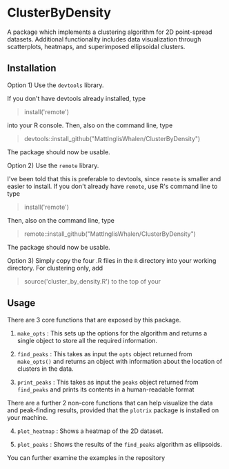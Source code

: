 # ClusterByDensity

 A package which implements a clustering algorithm for 2D point-spread datasets. Additional functionality includes data visualization through scatterplots, heatmaps, and superimposed ellipsoidal clusters. 

## Installation

Option 1) Use the `devtools` library. 

If you don't have devtools already installed, type

> install('remote')

into your R console. Then, also on the command line, type

> devtools::install_github("MattInglisWhalen/ClusterByDensity")

The package should now be usable.


Option 2) Use the `remote` library. 

I've been told that this is preferable to devtools, since `remote` is smaller and easier to install. If you don't already have `remote`, use R's command line to type

> install('remote')

Then, also on the command line, type

> remote::install_github("MattInglisWhalen/ClusterByDensity")

The package should now be usable.

Option 3) Simply copy the four .R files in the `R` directory into your working directory. For clustering only, add

> source('cluster_by_density.R') to the top of your 


## Usage

There are 3 core functions that are exposed by this package.

1. `make_opts` : This sets up the options for the algorithm and returns a single object to store all the required information.

2. `find_peaks` : This takes as input the `opts` object returned from `make_opts()` and returns an object with information about the location of clusters in the data.

3. `print_peaks` : This takes as input the `peaks` object returned from `find_peaks` and prints its contents in a human-readable format

There are a further 2 non-core functions that can help visualize the data and peak-finding results, provided that the `plotrix` package is installed on your machine.

4. `plot_heatmap` : Shows a heatmap of the 2D dataset.

5. `plot_peaks` : Shows the results of the `find_peaks` algorithm as ellipsoids.

You can further examine the examples in the repository


